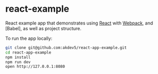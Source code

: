 # react-example

React example app that demonstrates using [React] with [Webpack], and [Babel], as well as project structure.

To run the app locally:

```bash
git clone git@github.com:akdev5/react-app-example.git
cd react-app-example
npm install
npm run dev
open http://127.0.0.1:8080
```

[React]: http://facebook.github.io/react/
[webpack]: http://webpack.github.io/
[babeljs]: https://babeljs.io/
